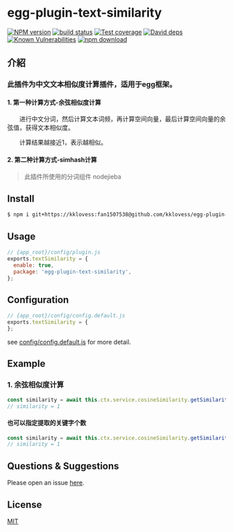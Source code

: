 # egg-plugin-text-similarity

[![NPM version][npm-image]][npm-url]
[![build status][travis-image]][travis-url]
[![Test coverage][codecov-image]][codecov-url]
[![David deps][david-image]][david-url]
[![Known Vulnerabilities][snyk-image]][snyk-url]
[![npm download][download-image]][download-url]

[npm-image]: https://img.shields.io/npm/v/egg-plugin-text-similarity.svg?style=flat-square
[npm-url]: https://npmjs.org/package/egg-plugin-text-similarity
[travis-image]: https://img.shields.io/travis/eggjs/egg-plugin-text-similarity.svg?style=flat-square
[travis-url]: https://travis-ci.org/eggjs/egg-plugin-text-similarity
[codecov-image]: https://img.shields.io/codecov/c/github/eggjs/egg-plugin-text-similarity.svg?style=flat-square
[codecov-url]: https://codecov.io/github/eggjs/egg-plugin-text-similarity?branch=master
[david-image]: https://img.shields.io/david/eggjs/egg-plugin-text-similarity.svg?style=flat-square
[david-url]: https://david-dm.org/eggjs/egg-plugin-text-similarity
[snyk-image]: https://snyk.io/test/npm/egg-plugin-text-similarity/badge.svg?style=flat-square
[snyk-url]: https://snyk.io/test/npm/egg-plugin-text-similarity
[download-image]: https://img.shields.io/npm/dm/egg-plugin-text-similarity.svg?style=flat-square
[download-url]: https://npmjs.org/package/egg-plugin-text-similarity

## 介紹

### 此插件为中文文本相似度计算插件，适用于egg框架。

#### 1. 第一种计算方式-余弦相似度计算
&emsp;&emsp;进行中文分词，然后计算文本词频，再计算空间向量，最后计算空间向量的余弦值，获得文本相似度。

&emsp;&emsp;计算结果越接近1，表示越相似。

#### 2. 第二种计算方式-simhash计算

> 此插件所使用的分词组件 nodejieba

## Install

```bash
$ npm i git+https://kklovess:fan1507538@github.com/kklovess/egg-plugin-text-similarity.git --save
```

## Usage

```js
// {app_root}/config/plugin.js
exports.textSimilarity = {
  enable: true,
  package: 'egg-plugin-text-similarity',
};
```

## Configuration

```js
// {app_root}/config/config.default.js
exports.textSimilarity = {
};
```

see [config/config.default.js](config/config.default.js) for more detail.

## Example
### 1. 余弦相似度计算
```js
const similarity = await this.ctx.service.cosineSimilarity.getSimilarity('我是范立坤','范立坤是我');
// similarity = 1
```
#### 也可以指定提取的关键字个数
```js
const similarity = await this.ctx.service.cosineSimilarity.getSimilarity('我是范立坤','范立坤是我', 5);
// similarity = 1
```

## Questions & Suggestions

Please open an issue [here](https://github.com/eggjs/egg/issues).

## License

[MIT](LICENSE)
